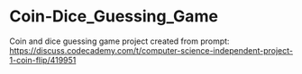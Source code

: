 # Coin-Dice_Guessing_Game
Coin and dice guessing game project created from prompt: https://discuss.codecademy.com/t/computer-science-independent-project-1-coin-flip/419951
